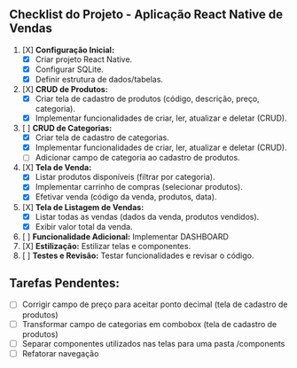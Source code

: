 ## Checklist do Projeto - Aplicação React Native de Vendas

1.  [X] **Configuração Inicial:**
    *   [X] Criar projeto React Native.
    *   [X] Configurar SQLite.
    *   [X] Definir estrutura de dados/tabelas.
2.  [X] **CRUD de Produtos:**
    *   [X] Criar tela de cadastro de produtos (código, descrição, preço, categoria).
    *   [X] Implementar funcionalidades de criar, ler, atualizar e deletar (CRUD).
3.  [ ] **CRUD de Categorias:**
    *   [X] Criar tela de cadastro de categorias.
    *   [X] Implementar funcionalidades de criar, ler, atualizar e deletar (CRUD).
    *   [ ] Adicionar campo de categoria ao cadastro de produtos.
4.  [X] **Tela de Venda:**
    *   [X] Listar produtos disponíveis (filtrar por categoria).
    *   [X] Implementar carrinho de compras (selecionar produtos).
    *   [X] Efetivar venda (código da venda, produtos, data).
5.  [X] **Tela de Listagem de Vendas:**
    *   [X] Listar todas as vendas (dados da venda, produtos vendidos).
    *   [X] Exibir valor total da venda.
6.  [ ] **Funcionalidade Adicional:** Implementar DASHBOARD
7.  [X] **Estilização:** Estilizar telas e componentes.
8.  [ ] **Testes e Revisão:** Testar funcionalidades e revisar o código.

## Tarefas Pendentes:

- [ ] Corrigir campo de preço para aceitar ponto decimal (tela de cadastro de produtos)
- [ ] Transformar campo de categorias em combobox (tela de cadastro de produtos)
- [ ] Separar componentes utilizados nas telas para uma pasta /components
- [ ] Refatorar navegação
